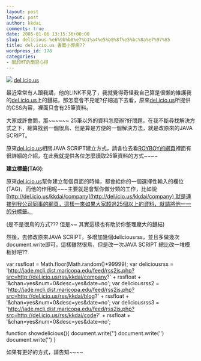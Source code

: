```yaml
---
layout: post
layout: post
author: kkdai
comments: true
date: 2005-01-06 13:15:36+00:00
slug: delicious-%e6%9b%b8%e7%b1%a4%e5%b0%8f%e5%bc%8a%e7%97%85
title: del.icio.us 書籤小弊病??
wordpress_id: 178
categories:
- 關於MT的學習心得
---
```


![](http://del.icio.us/delicious.gif) [del.icio.us](http://del.icio.us/)

最近常常有人跟我講，他的LINK不見了，我就覺得奇怪我自己算是很懶的維護我的[del.icio.us](http://del.icio.us/)上的鏈結，那怎麼會不見呢?仔細追下去看，原來[del.icio.us](http://del.icio.us/)所提供的CSS內容，裡面只會有25筆資料。

大家或許會問，那~~~~~~ 25筆以外的資料怎麼辦?好問題，在我不斷尋找解決方式之下，總算找到一個很鳥、但是算是方便的一個解決方法，就是改原來的JAVA SCRIPT。

原來[del.icio.us](http://del.icio.us/)相關JAVA SCRIPT建立方式，請各位去看[ROYBOY的網頁](http://roy.nicetypo.com/nt/roylee.nsf/contentBypermaLink/4919B5000668853F48256E51003053AB)裡面有很詳細的介紹，在此我就提供各位怎麼讀取25筆資料的方式~~~~

**建立標籤(TAG):**

原來[del.icio.us](http://del.icio.us/)幫你建立每個頁面的時候，都會給你的一個選擇性輸入的欄位(TAG)，而他的作用呢~~~主要就是會幫你做分類的工作，比如說 [http://del.icio.us/kkdai/company](http://del.icio.us/kkdai/company) 就是連接到我公司同事的網頁，這樣一來如果大家超過25個以上的資料，就請將他一一的分標籤。

(是不是很鳥的方式??? 但是~~ 其實這樣也有助於你整理龐大的鏈結)

然後，去修改原來JAVA SCRIPT，多增加幾個deliciousrss，並且多做幾次document.write即可，這樣雖然很鳥，但是改一次JAVA SCRIPT 總比改一堆模板好吧??

var rssfloat = Math.floor(Math.random()*99999);
var deliciousrss = 'http://jade.mcli.dist.maricopa.edu/feed/rss2js.php?src=http://del.icio.us/rss/kkdai/company?' + rssfloat + '&chan=yes&num=0&desc=yes&date=no';
var deliciousrss2 = 'http://jade.mcli.dist.maricopa.edu/feed/rss2js.php?src=http://del.icio.us/rss/kkdai/blog?' + rssfloat + '&chan=yes&num=0&desc=yes&date=no';
var deliciousrss3 = 'http://jade.mcli.dist.maricopa.edu/feed/rss2js.php?src=http://del.icio.us/rss/kkdai/code?' + rssfloat + '&chan=yes&num=0&desc=yes&date=no';


function showdelicious(){
document.write('<script language="JavaScript" src="' + deliciousrss + '"></script>')
document.write('<script language="JavaScript" src="' + deliciousrss2 + '"></script>')
document.write('<script language="JavaScript" src="' + deliciousrss3 + '"></script>')
}

如果有更好的方式，請告知~~~~
